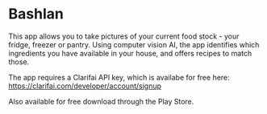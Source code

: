 # Bashlan
This app allows you to take pictures of your current food stock - your fridge, freezer or pantry. Using computer vision AI, the app identifies which ingredients you have available in your house, and offers recipes to match those.

The app requires a Clarifai API key, which is availabe for free here: https://clarifai.com/developer/account/signup

Also available for free download through the Play Store.

